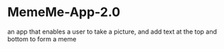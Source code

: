 # MemeMe-App-2.0
an app that enables a user to take a picture, and add text at the top and bottom to form a meme
